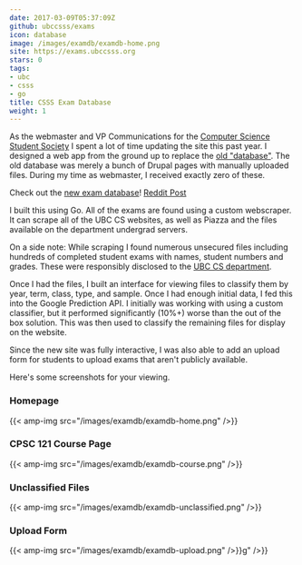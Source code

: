 ```yaml
---
date: 2017-03-09T05:37:09Z
github: ubccsss/exams
icon: database
image: /images/examdb/examdb-home.png
site: https://exams.ubccsss.org
stars: 0
tags:
- ubc
- csss
- go
title: CSSS Exam Database
weight: 1
---
```

As the webmaster and VP Communications for the [Computer Science Student
Society](https://ubccsss.org/) I spent a lot of time updating the site this past
year. I designed a web app from the ground up to replace the [old
"database"](https://ubccsss.org/services/exams). The old database was merely a
bunch of Drupal pages with manually uploaded files. During my time as webmaster,
I received exactly zero of these.

Check out the [new exam database](https://exams.ubccsss.org/)!
[Reddit Post](https://www.reddit.com/r/UBC/comments/64gjcv/the_csss_exam_database_has_been_redesigned_and/)

I built this using Go. All of the exams are found using a custom webscraper. It
can scrape all of the UBC CS websites, as well as Piazza and the files available
on the department undergrad servers.

On a side note: While scraping I found numerous unsecured files including
hundreds of completed student exams with names, student numbers and grades.
These were responsibly disclosed to the
[UBC CS department](https://www.cs.ubc.ca/).

Once I had the files, I built an interface for viewing files to classify them by
year, term, class, type, and sample. Once I had enough initial data, I fed this
into the Google Prediction API. I initially was working with using a custom
classifier, but it performed significantly (10%+) worse than the out of the box
solution. This was then used to classify the remaining files for display on the
website.

Since the new site was fully interactive, I was also able to add an upload form
for students to upload exams that aren't publicly available.


Here's some screenshots for your viewing.

### Homepage

{{< amp-img src="/images/examdb/examdb-home.png" />}}

### CPSC 121 Course Page

{{< amp-img src="/images/examdb/examdb-course.png" />}}

### Unclassified Files

{{< amp-img src="/images/examdb/examdb-unclassified.png" />}}

### Upload Form

{{< amp-img src="/images/examdb/examdb-upload.png" />}}g" />}}
